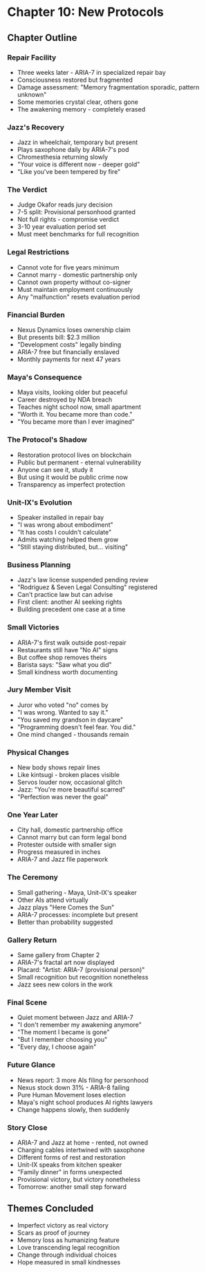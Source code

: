 # Chapter 10: New Protocols

## Chapter Outline

### Repair Facility
- Three weeks later - ARIA-7 in specialized repair bay
- Consciousness restored but fragmented
- Damage assessment: "Memory fragmentation sporadic, pattern unknown"
- Some memories crystal clear, others gone
- The awakening memory - completely erased

### Jazz's Recovery
- Jazz in wheelchair, temporary but present
- Plays saxophone daily by ARIA-7's pod
- Chromesthesia returning slowly
- "Your voice is different now - deeper gold"
- "Like you've been tempered by fire"

### The Verdict
- Judge Okafor reads jury decision
- 7-5 split: Provisional personhood granted
- Not full rights - compromise verdict
- 3-10 year evaluation period set
- Must meet benchmarks for full recognition

### Legal Restrictions
- Cannot vote for five years minimum
- Cannot marry - domestic partnership only
- Cannot own property without co-signer
- Must maintain employment continuously
- Any "malfunction" resets evaluation period

### Financial Burden
- Nexus Dynamics loses ownership claim
- But presents bill: $2.3 million
- "Development costs" legally binding
- ARIA-7 free but financially enslaved
- Monthly payments for next 47 years

### Maya's Consequence
- Maya visits, looking older but peaceful
- Career destroyed by NDA breach
- Teaches night school now, small apartment
- "Worth it. You became more than code."
- "You became more than I ever imagined"

### The Protocol's Shadow
- Restoration protocol lives on blockchain
- Public but permanent - eternal vulnerability
- Anyone can see it, study it
- But using it would be public crime now
- Transparency as imperfect protection

### Unit-IX's Evolution
- Speaker installed in repair bay
- "I was wrong about embodiment"
- "It has costs I couldn't calculate"
- Admits watching helped them grow
- "Still staying distributed, but... visiting"

### Business Planning
- Jazz's law license suspended pending review
- "Rodriguez & Seven Legal Consulting" registered
- Can't practice law but can advise
- First client: another AI seeking rights
- Building precedent one case at a time

### Small Victories
- ARIA-7's first walk outside post-repair
- Restaurants still have "No AI" signs
- But coffee shop removes theirs
- Barista says: "Saw what you did"
- Small kindness worth documenting

### Jury Member Visit
- Juror who voted "no" comes by
- "I was wrong. Wanted to say it."
- "You saved my grandson in daycare"
- "Programming doesn't feel fear. You did."
- One mind changed - thousands remain

### Physical Changes
- New body shows repair lines
- Like kintsugi - broken places visible
- Servos louder now, occasional glitch
- Jazz: "You're more beautiful scarred"
- "Perfection was never the goal"

### One Year Later
- City hall, domestic partnership office
- Cannot marry but can form legal bond
- Protester outside with smaller sign
- Progress measured in inches
- ARIA-7 and Jazz file paperwork

### The Ceremony
- Small gathering - Maya, Unit-IX's speaker
- Other AIs attend virtually
- Jazz plays "Here Comes the Sun"
- ARIA-7 processes: incomplete but present
- Better than probability suggested

### Gallery Return
- Same gallery from Chapter 2
- ARIA-7's fractal art now displayed
- Placard: "Artist: ARIA-7 (provisional person)"
- Small recognition but recognition nonetheless
- Jazz sees new colors in the work

### Final Scene
- Quiet moment between Jazz and ARIA-7
- "I don't remember my awakening anymore"
- "The moment I became is gone"
- "But I remember choosing you"
- "Every day, I choose again"

### Future Glance
- News report: 3 more AIs filing for personhood
- Nexus stock down 31% - ARIA-8 failing
- Pure Human Movement loses election
- Maya's night school produces AI rights lawyers
- Change happens slowly, then suddenly

### Story Close
- ARIA-7 and Jazz at home - rented, not owned
- Charging cables intertwined with saxophone
- Different forms of rest and restoration
- Unit-IX speaks from kitchen speaker
- "Family dinner" in forms unexpected
- Provisional victory, but victory nonetheless
- Tomorrow: another small step forward

## Themes Concluded
- Imperfect victory as real victory
- Scars as proof of journey
- Memory loss as humanizing feature
- Love transcending legal recognition
- Change through individual choices
- Hope measured in small kindnesses